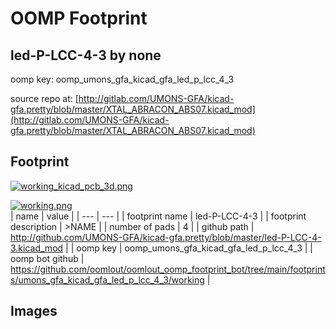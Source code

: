 # OOMP Footprint  
## led-P-LCC-4-3  by none  
  
oomp key: oomp_umons_gfa_kicad_gfa_led_p_lcc_4_3  
  
source repo at: [http://gitlab.com/UMONS-GFA/kicad-gfa.pretty/blob/master/XTAL_ABRACON_ABS07.kicad_mod](http://gitlab.com/UMONS-GFA/kicad-gfa.pretty/blob/master/XTAL_ABRACON_ABS07.kicad_mod)  
## Footprint  
  
[![working_kicad_pcb_3d.png](working_kicad_pcb_3d_600.png)](working_kicad_pcb_3d.png)  
  
[![working.png](working_600.png)](working.png)  
| name | value | 
| --- | --- | 
| footprint name | led-P-LCC-4-3 | 
| footprint description | >NAME | 
| number of pads | 4 | 
| github path | http://github.com/UMONS-GFA/kicad-gfa.pretty/blob/master/led-P-LCC-4-3.kicad_mod | 
| oomp key | oomp_umons_gfa_kicad_gfa_led_p_lcc_4_3 | 
| oomp bot github | https://github.com/oomlout/oomlout_oomp_footprint_bot/tree/main/footprints/umons_gfa_kicad_gfa_led_p_lcc_4_3/working | 
## Images  
